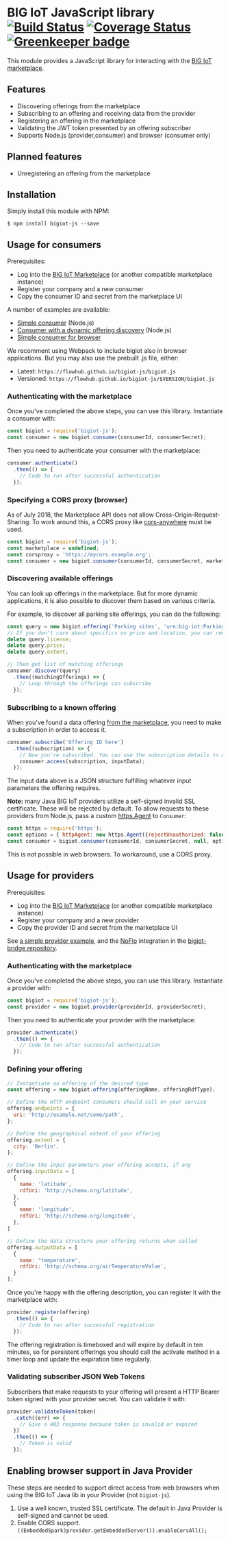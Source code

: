 BIG IoT JavaScript library [![Build Status](https://travis-ci.org/flowhub/bigiot-js.svg?branch=master)](https://travis-ci.org/flowhub/bigiot-js) [![Coverage Status](https://coveralls.io/repos/github/flowhub/bigiot-js/badge.svg)](https://coveralls.io/github/flowhub/bigiot-js) [![Greenkeeper badge](https://badges.greenkeeper.io/flowhub/bigiot-js.svg)](https://greenkeeper.io/)
==========================

This module provides a JavaScript library for interacting with the [BIG IoT marketplace](https://market.big-iot.org/).

## Features

* Discovering offerings from the marketplace
* Subscribing to an offering and receiving data from the provider
* Registering an offering in the marketplace
* Validating the JWT token presented by an offering subscriber
* Supports Node.js (provider,consumer) and browser (consumer only)

## Planned features

* Unregistering an offering from the marketplace

## Installation

Simply install this module with NPM:

```shell
$ npm install bigiot-js --save
```

## Usage for consumers

Prerequisites:

* Log into the [BIG IoT Marketplace](https://market.big-iot.org) (or another compatible marketplace instance)
* Register your company and a new consumer
* Copy the consumer ID and secret from the marketplace UI

A number of examples are available:

* [Simple consumer](https://github.com/flowhub/bigiot-js/blob/master/example/consumer.js) (Node.js)
* [Consumer with a dynamic offering discovery](https://github.com/flowhub/bigiot-js/blob/master/example/consumer_discover.js) (Node.js)
* [Simple consumer for browser](./example/consumer.html)

We recomment using Webpack to include bigiot also in browser applications.
But you may also use the prebuilt .js file, either:

* Latest: `https://flowhub.github.io/bigiot-js/bigiot.js`
* Versioned: `https://flowhub.github.io/bigiot-js/$VERSION/bigiot.js`

### Authenticating with the marketplace

Once you've completed the above steps, you can use this library. Instantiate a consumer with:

```javascript
const bigiot = require('bigiot-js');
const consumer = new bigiot.consumer(consumerId, consumerSecret);
```

Then you need to authenticate your consumer with the marketplace:

```javascript
consumer.authenticate()
  .then(() => {
    // Code to run after successful authentication
  });
```

### Specifying a CORS proxy (browser)

As of July 2018, the Marketplace API does not allow Cross-Origin-Request-Sharing.
To work around this, a CORS proxy like [cors-anywhere](https://github.com/Rob--W/cors-anywhere) must be used.

```javascript
const bigiot = require('bigiot-js');
const marketplace = undefined;
const corsproxy = 'https://mycors.example.org';
const consumer = new bigiot.consumer(consumerId, consumerSecret, marketplace, corsproxy);
```


### Discovering available offerings

You can look up offerings in the marketplace. But for more dynamic applications, it is also possible to discover them based on various criteria.

For example, to discover all parking site offerings, you can do the following:

```javascript
const query = new bigiot.offering('Parking sites', 'urn:big-iot:ParkingSiteCategory');
// If you don't care about specifics on price and location, you can remove those
delete query.license;
delete query.price;
delete query.extent;

// Then get list of matching offerings
consumer.discover(query)
  .then((matchingOfferings) => {
    // Loop through the offerings can subscribe
  });
```

### Subscribing to a known offering

When you've found a data offering [from the marketplace](https://market.big-iot.org/allOfferings?onlyActive), you need to make a subscription in order to access it.

```javascript
consumer.subscribe('Offering ID here')
  .then((subscription) => {
    // Now you're subscribed. You can use the subscription details to make calls to the offering
    consumer.access(subscription, inputData);
  });
```

The input data above is a JSON structure fulfilling whatever input parameters the offering requires.

**Note:** many Java BIG IoT providers utilize a self-signed invalid SSL certificate.
These will be rejected by default. To allow requests to these providers from Node.js, pass a custom [https.Agent](https://nodejs.org/api/https.html#https_class_https_agent) to `Consumer`:

```javascript
const https = require('https');
const options = { httpAgent: new https.Agent({rejectUnauthorized: false}) };
const consumer = bigiot.consumer(consumerId, consumerSecret, null, options); 
```

This is not possible in web browsers. To workaround, use a CORS proxy.

## Usage for providers

Prerequisites:

* Log into the [BIG IoT Marketplace](https://market.big-iot.org) (or another compatible marketplace instance)
* Register your company and a new provider
* Copy the provider ID and secret from the marketplace UI

See [a simple provider example](https://github.com/flowhub/bigiot-js/blob/master/example/provider.js), and the [NoFlo](https://noflojs.org) integration in the [bigiot-bridge repository](https://github.com/flowhub/bigiot-bridge).

### Authenticating with the marketplace

Once you've completed the above steps, you can use this library. Instantiate a provider with:

```javascript
const bigiot = require('bigiot-js');
const provider = new bigiot.provider(providerId, providerSecret);
```

Then you need to authenticate your provider with the marketplace:

```javascript
provider.authenticate()
  .then(() => {
    // Code to run after successful authentication
  });
```

### Defining your offering

```javascript
// Instantiate an offering of the desired type
const offering = new bigiot.offering(offeringName, offeringRdfType);

// Define the HTTP endpoint consumers should call on your service
offering.endpoints = {
  uri: 'http://example.net/some/path',
};

// Define the geographical extent of your offering
offering.extent = {
  city: 'Berlin',
};

// Define the input parameters your offering accepts, if any
offering.inputData = [
  {
    name: 'latitude',
    rdfUri: 'http://schema.org/latitude',
  },
  {
    name: 'longitude',
    rdfUri: 'http://schema.org/longitude',
  },
]

// Define the data structure your offering returns when called
offering.outputData = [
  {
    name: "temperature",
    rdfUri: 'http://schema.org/airTemperatureValue',
  }
];
```

Once you're happy with the offering description, you can register it with the marketplace with:

```javascript
provider.register(offering)
  .then(() => {
    // Code to run after successful registration
  });
```

The offering registration is timeboxed and will expire by default in ten minutes, so for persistent offerings you should call the activate method in a timer loop and update the expiration time regularly.

### Validating subscriber JSON Web Tokens

Subscribers that make requests to your offering will present a HTTP Bearer token signed with your provider secret. You can validate it with:

```javascript
provider.validateToken(token)
  .catch((err) => {
    // Give a 403 response because token is invalid or expired
  })
  .then(() => {
    // Token is valid
  });
```

## Enabling browser support in Java Provider 
These steps are needed to support direct access from web browsers when using the BIG IoT Java lib in your Provider (not `bigiot-js`).

1. Use a well known, trusted SSL certificate. The default in Java Provider is self-signed and cannot be used.
2. Enable CORS support. `((EmbeddedSpark)provider.getEmbeddedServer()).enableCorsAll();`

